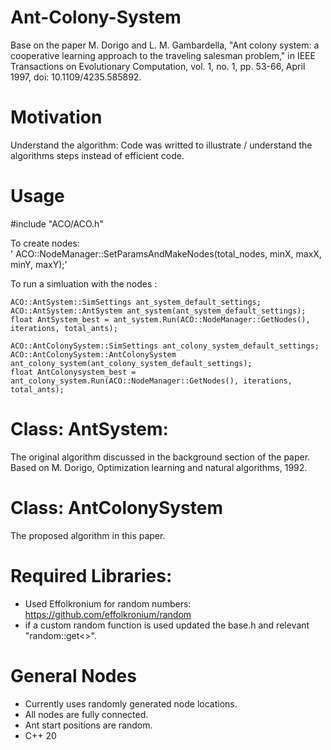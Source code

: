 # Ant-Colony-System
Base on the paper M. Dorigo and L. M. Gambardella, "Ant colony system: a cooperative learning approach to the traveling salesman problem," in IEEE Transactions on Evolutionary Computation, vol. 1, no. 1, pp. 53-66, April 1997, doi: 10.1109/4235.585892.

# Motivation
Understand the algorithm: Code was writted to illustrate / understand the algorithms steps instead of efficient code.

# Usage 
#include "ACO/ACO.h"

To create nodes:  
'   ACO::NodeManager::SetParamsAndMakeNodes(total_nodes, minX, maxX, minY, maxY);' 

To run a simluation with the nodes :<br />

    ACO::AntSystem::SimSettings ant_system_default_settings;  
    ACO::AntSystem::AntSystem ant_system(ant_system_default_settings);  
    float AntSystem_best = ant_system.Run(ACO::NodeManager::GetNodes(), iterations, total_ants);  

    ACO::AntColonySystem::SimSettings ant_colony_system_default_settings;  
    ACO::AntColonySystem::AntColonySystem ant_colony_system(ant_colony_system_default_settings);  
    float AntColonysystem_best = ant_colony_system.Run(ACO::NodeManager::GetNodes(), iterations, total_ants);  

# Class: AntSystem: 
The original algorithm discussed in the background section of the paper. Based on M. Dorigo, Optimization learning and natural algorithms, 1992.

# Class: AntColonySystem
The proposed algorithm in this paper.

# Required Libraries:
 - Used Effolkronium for random numbers: https://github.com/effolkronium/random
 - if a custom random function is used updated the base.h and relevant "random::get<>".

# General Nodes
 - Currently uses randomly generated node locations.
 - All nodes are fully connected.
 - Ant start positions are random.
 - C++ 20
